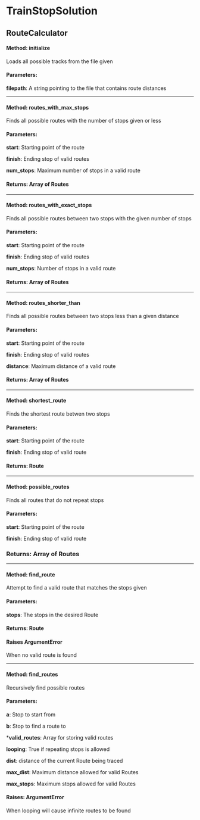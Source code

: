 # TrainStopSolution

## RouteCalculator
#### Method: initialize
Loads all possible tracks from the file given
#### Parameters:
**filepath**: A string pointing to the file that contains route distances

---

#### Method: routes_with_max_stops
Finds all possible routes with the number of stops given or less
#### Parameters:
**start**: Starting point of the route

**finish**: Ending stop of valid routes

**num_stops**: Maximum number of stops in a valid route
#### Returns: Array of Routes

---

#### Method: routes_with_exact_stops
Finds all possible routes between two stops with the given number of stops
#### Parameters:
**start**: Starting point of the route

**finish**: Ending stop of valid routes

**num_stops**: Number of stops in a valid route

#### Returns: Array of Routes

---

#### Method: routes_shorter_than
Finds all possible routes between two stops less than a given distance

#### Parameters:
**start**: Starting point of the route

**finish**: Ending stop of valid routes

**distance**: Maximum distance of a valid route

#### Returns: Array of Routes

---

#### Method: shortest_route
Finds the shortest route betwen two stops

#### Parameters:
**start**: Starting point of the route

**finish**: Ending stop of valid route

#### Returns: Route

---

#### Method: possible_routes
Finds all routes that do not repeat stops
#### Parameters:
**start**: Starting point of the route

**finish**: Ending stop of valid route

### Returns: Array of Routes

---

#### Method: find_route
Attempt to find a valid route that matches the stops given

#### Parameters:
**stops**: The stops in the desired Route

#### Returns: Route

#### Raises ArgumentError
When no valid route is found

---

#### Method: find_routes
Recursively find possible routes

#### Parameters:
**a**: Stop to start from

**b**: Stop to find a route to

***valid_routes**: Array for storing valid routes

**looping**: True if repeating stops is allowed

**dist**: distance of the current Route being traced

**max_dist**: Maximum distance allowed for valid Routes

**max_stops**: Maximum stops allowed for valid Routes

#### Raises: ArgumentError
When looping will cause infinite routes to be found
